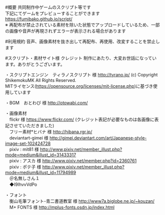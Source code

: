 #概要
共同制作中ゲームのスクリプト等です  
下記にてゲームをプレビューすることができます  
https://fumibako.github.io/script/  
※ 再配布が禁止されている素材を除いた状態でアップロードしているため、一部の画像や音声が再現されずエラーが表示される場合があります  

#利用規約
音声、画像素材を抜き出して再配布、再使用、改変することを禁止します  

#スクリプト・素材サイト様 クレジット
制作にあたり、大変お世話になっています。ありがとうございます。  

・スクリプトエンジン　ティラノスクリプト 様 http://tyrano.jp/ (c) Copyright ShikemokuMK All Rights Reserved.  
 MITライセンス(https://opensource.org/licenses/mit-license.php)に基づき使用しています

・BGM　おとわび 様 http://otowabi.com/  

・画像素材  
　flickr 様 https://www.flickr.com/ (クレジット表記が必要なものは各画像に表記させていただきました)  
　フリー素材*ヒバナ 様 http://hibana.rgr.jp/  
　deviantart-gimei 様 http://gimei.deviantart.com/art/Japanese-style-image-set-102424728  
　pixiv : mit81 様 http://www.pixiv.net/member_illust.php?mode=medium&illust_id=31433317  
　pixiv : アスカ 様 http://www.pixiv.net/member.php?id=2360761  
　pixiv : ポテ子 様 http://www.pixiv.net/member_illust.php?mode=medium&illust_id=11794989  
　＠名無しさん１  
　◆I9IhvvVdPo  

・フォント  
　衡山毛筆フォント-青二書道教室 様 http://www7a.biglobe.ne.jp/~kouzan/  
　M+ FONTS 様 http://mplus-fonts.osdn.jp/index.html  
